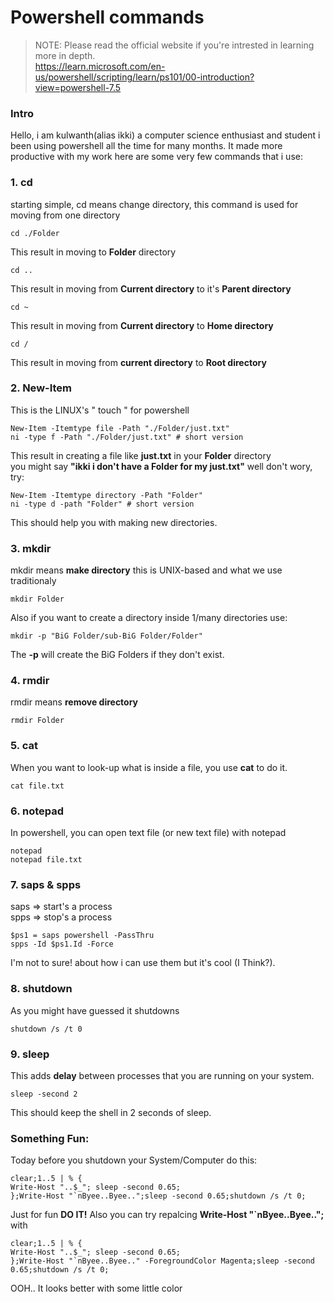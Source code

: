 
# Powershell commands
> NOTE: Please read the official website if you're intrested in learning more in depth.<br>
> https://learn.microsoft.com/en-us/powershell/scripting/learn/ps101/00-introduction?view=powershell-7.5

### Intro
Hello, i am kulwanth(alias ikki) a computer science enthusiast and student i been using powershell all the time for many months.
It made more productive with my work here are some very few commands that i use:

### 1. cd
  starting simple, cd means change directory, this command is used for moving from one directory
  
    cd ./Folder
  This result in moving to __Folder__ directory

    cd ..
  This result in moving from __Current directory__ to it's __Parent directory__

    cd ~
  This result in moving from __Current directory__ to __Home directory__

    cd /
  This result in moving from __current directory__ to __Root directory__

### 2. New-Item
  This is the LINUX's " touch " for powershell

    New-Item -Itemtype file -Path "./Folder/just.txt"
    ni -type f -Path "./Folder/just.txt" # short version
  This result in creating a file like __just.txt__ in your __Folder__ directory \
  you might say __"ikki i don't have a Folder for my just.txt"__
  well don't wory, try:

    New-Item -Itemtype directory -Path "Folder"
    ni -type d -path "Folder" # short version
  This should help you with making new directories.
### 3. mkdir
  mkdir means __make directory__ this is UNIX-based and what we use traditionaly

    mkdir Folder
  Also if you want to create a directory inside 1/many directories use:

    mkdir -p "BiG Folder/sub-BiG Folder/Folder"
  The __-p__ will create the BiG Folders if they don't exist.

### 4. rmdir
  rmdir means __remove directory__

    rmdir Folder

### 5. cat
  When you want to look-up what is inside a file, you use __cat__ to do it.

    cat file.txt

### 6. notepad
  In powershell, you can open text file (or new text file) with notepad

    notepad
    notepad file.txt
    
### 7. saps & spps
  saps => start's a process <br>
  spps => stop's a process

    $ps1 = saps powershell -PassThru
    spps -Id $ps1.Id -Force
  I'm not to sure! about how i can use them but it's cool (I Think?).

### 8. shutdown
  As you might have guessed it shutdowns

    shutdown /s /t 0

### 9. sleep
  This adds __delay__ between processes that you are running on your system.

    sleep -second 2
  This should keep the shell in 2 seconds of sleep.

### Something Fun:
  Today before you shutdown your System/Computer do this:

    clear;1..5 | % {
    Write-Host "..$_"; sleep -second 0.65;
    };Write-Host "`nByee..Byee..";sleep -second 0.65;shutdown /s /t 0;
  Just for fun __DO IT!__
  Also you can try repalcing __Write-Host "`nByee..Byee..";__ with

    clear;1..5 | % {
    Write-Host "..$_"; sleep -second 0.65;
    };Write-Host "`nByee..Byee.." -ForegroundColor Magenta;sleep -second 0.65;shutdown /s /t 0;
  OOH.. It looks better with some little color
